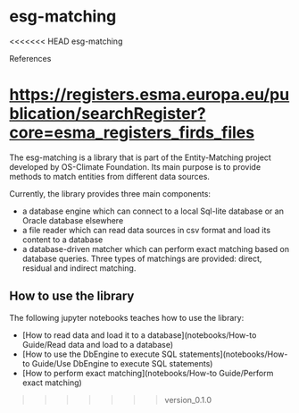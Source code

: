 # esg-matching
<<<<<<< HEAD
esg-matching 

References

https://registers.esma.europa.eu/publication/searchRegister?core=esma_registers_firds_files
=======
The esg-matching is a library that is part of the Entity-Matching project developed by OS-Climate Foundation. 
Its main purpose is to provide methods to match entities from different data sources.

Currently, the library provides three main components:
- a database engine which can connect to a local Sql-lite database or an Oracle database elsewhere
- a file reader which can read data sources in csv format and load its content to a database
- a database-driven matcher which can perform exact matching based on database queries. Three types of matchings are provided: direct, residual and indirect matching.

## How to use the library

The following jupyter notebooks teaches how to use the library:

- [How to read data and load it to a database](notebooks/How-to Guide/Read data and load to a database)
- [How to use the DbEngine to execute SQL statements](notebooks/How-to Guide/Use DbEngine to execute SQL statements)
- [How to perform exact matching](notebooks/How-to Guide/Perform exact matching)
>>>>>>> version_0.1.0
